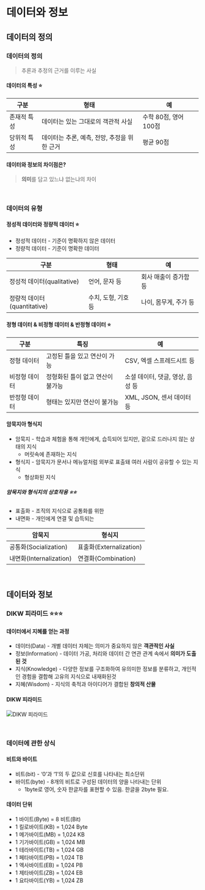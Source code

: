 # 데이터와 정보

## 데이터의 정의

### 데이터의 정의

> 추론과 추정의 근거를 이루는 사실
> 

#### 데이터의 특성 ⭐️

| 구분 | 형태 | 예 |
| --- | --- | --- |
| 존재적 특성 | 데이터는 있는 그대로의 객관적 사실 | 수학 80점, 영어 100점 |
| 당위적 특성 | 데이터는 추론, 예측, 전망, 추정을 위한 근거 | 평균 90점 |

#### 데이터와 정보의 차이점은?

> **의미**를 담고 있느냐 없는냐의 차이
> 

<br/>

### 데이터의 유형

#### 정성적 데이터와 정량적 데이터 ⭐️

- 정성적 데이터 - 기준이 명확하지 않은 데이터
- 정량적 데이터 - 기준이 명확한 데이터

| 구분 | 형태 | 예 |
| --- | --- | --- |
| 정성적 데이터(qualitative) | 언어, 문자 등 | 회사 매출이 증가함 등 |
| 정량적 데이터(quantitative) | 수치, 도형, 기호 등 | 나이, 몸무게, 주가 등 |

#### 정형 데이터 & 비정형 데이터 & 반정형 데이터 ⭐️

| 구분 | 특징 | 예 |
| --- | --- | --- |
| 정형 데이터 | 고정된 틀을 있고 연산이 가능 | CSV, 엑셀 스프레드시트 등 |
| 비정형 데이터 | 정형화된 틀이 없고 연산이 불가능 | 소셜 데이터, 댓글, 영상, 음성 등 |
| 반정형 데이터 | 형태는 있지만 연산이 불가능 | XML, JSON, 센서 데이터 등 |

#### 암묵지아 형식지

- 암묵지 - 학습과 체험을 통해 개인에게, 습득되어 있지만, 겉으로 드러나지 않는 상태의 지식
    - 머릿속에 존재하는 지식
- 형식지 - 암묵지가 문서나 메뉴얼처럼 외부로 표출돼 여러 사람이 공유할 수 있는 지식
    - 형상화된 지식

##### 암묵지와 형식지의 상호작용 ⭐️⭐️

- 표출화 - 조직의 지식으로 공통화를 위한
- 내면화 - 개인에게 연결 및 습득되는

| 암묵지 | 형식지 |
| --- | --- |
| 공통화(Socialization) | 표출화(Externalization) |
| 내면화(Internalization) | 연결화(Combination) |

<br/>

## 데이터와 정보

### DIKW 피라미드 ⭐️⭐️⭐️

#### 데이터에서 지혜를 얻는 과정

- 데이터(Data) - 개별 데이터 자체는 의미가 중요하지 않은 **객관적인 사실**
- 정보(Information) - 데이터 가공, 처리와 데이터 간 연관 관계 속에서 **의미가 도출된 것**
- 지식(Knowledge) - 다양한 정보를 구조화하여 유의미한 정보를 분류하고,
 개인적인 경험을 결합해 고유의 지식으로 내재화된것
- 지혜(Wisdom) - 지식의 축적과 아이디어가 결합된 **창의적 산물**

#### DIKW 피라미드

![DIKW 피라미드](https://github.com/DainoJung/docusaurus_blog/assets/117745618/ec388d8c-3a68-4b20-af65-ae7aa4b7839d)

<br/>

### 데이터에 관한 상식

#### 비트와 바이트

- 비트(bit) - ‘0’과 ‘1’의 두 값으로 신호를 나타내는 최소단위
- 바이트(byte) - 8개의 비트로 구성된 데이터의 양을 나타내는 단위
    - 1byte로 영어, 숫자 한글자를 표현할 수 있음. 한글을 2byte 필요.

#### 데이터 단위

- 1 바이트(Byte) = 8 비트(Bit)
- 1 킬로바이트(KB) = 1,024 Byte
- 1 메가바이트(MB) = 1,024 KB
- 1 기가바이트(GB) = 1,024 MB
- 1 테라바이트(TB) = 1,024 GB
- 1 페타바이트(PB) = 1,024 TB
- 1 엑사바이트(EB) = 1,024 PB
- 1 제타바이트(ZB) = 1,024 EB
- 1 요타바이트(YB) = 1,024 ZB